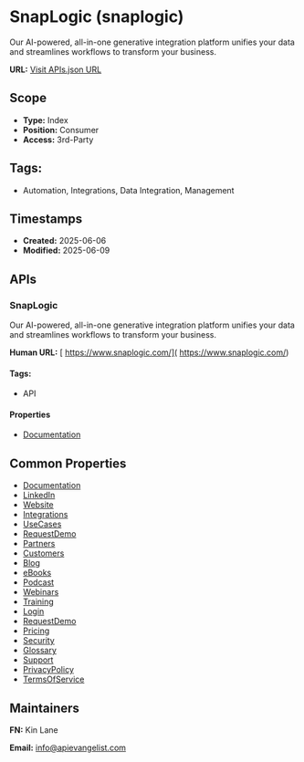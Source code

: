 # SnapLogic (snaplogic)
Our AI-powered, all-in-one generative integration platform unifies your data and streamlines workflows to transform your business. 

**URL:** [Visit APIs.json URL](https://raw.githubusercontent.com/api-evangelist/snaplogic/refs/heads/main/apis.yml)

## Scope

- **Type:** Index 
- **Position:** Consumer 
- **Access:** 3rd-Party 

## Tags:

 - Automation, Integrations, Data Integration, Management

## Timestamps

- **Created:** 2025-06-06 
- **Modified:** 2025-06-09 

## APIs

### SnapLogic
Our AI-powered, all-in-one generative integration platform unifies your data and streamlines workflows to transform your business. 

**Human URL:** [ https://www.snaplogic.com/]( https://www.snaplogic.com/)


#### Tags:

 - API

#### Properties

- [Documentation]( https://www.snaplogic.com/)

## Common Properties

- [Documentation](https://docs-snaplogic.atlassian.net/wiki/spaces/SD/overview)
- [LinkedIn](https://www.linkedin.com/company/snaplogic/)
- [Website](https://www.snaplogic.com/)
- [Integrations](https://www.snaplogic.com/products/snaps)
- [UseCases](https://www.snaplogic.com/use-cases)
- [RequestDemo](https://www.snaplogic.com/request-demo)
- [Partners](https://www.snaplogic.com/partners)
- [Customers](https://www.snaplogic.com/customers)
- [Blog](https://www.snaplogic.com/blog)
- [eBooks](https://www.snaplogic.com/resources?_resource_type=ebook)
- [Podcast](https://www.snaplogic.com/resources/podcasts)
- [Webinars](https://www.snaplogic.com/resources/events)
- [Training](https://www.snaplogic.com/resources/events/customer-workshops)
- [Login](https://cdn.elastic.snaplogic.com/sl/login.html?referrer=https://www.snaplogic.com/)
- [RequestDemo](https://www.snaplogic.com/request-demo)
- [Pricing](https://www.snaplogic.com/pricing)
- [Security](https://www.snaplogic.com/security-standards)
- [Glossary](https://www.snaplogic.com/glossary)
- [Support](https://www.snaplogic.com/getting-help)
- [PrivacyPolicy](https://www.snaplogic.com/privacy-policy)
- [TermsOfService](https://www.snaplogic.com/terms-of-use)

## Maintainers

**FN:** Kin Lane

**Email:** info@apievangelist.com

